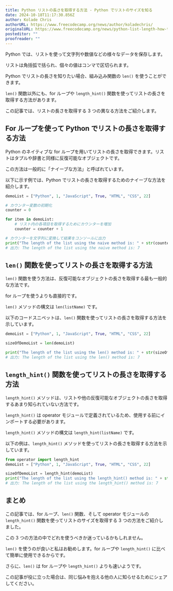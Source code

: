 ```yaml
---
title: Python リストの長さを取得する方法 - Python でリストのサイズを知る
date: 2024-10-18T11:17:30.856Z
author: Kolade Chris
authorURL: https://www.freecodecamp.org/news/author/koladechris/
originalURL: https://www.freecodecamp.org/news/python-list-length-how-to-get-the-size-of-a-list-in-python/
posteditor: ""
proofreader: ""
---
```


Python では、リストを使って文字列や数値などの様々なデータを保存します。

<!-- more -->

リストは角括弧で括られ、個々の値はコンマで区切られます。

Python でリストの長さを知りたい場合、組み込み関数の `len()` を使うことができます。

`len()` 関数以外にも、for ループや `length_hint()` 関数を使ってリストの長さを取得する方法があります。

この記事では、リストの長さを取得する 3 つの異なる方法をご紹介します。

## For ループを使って Python でリストの長さを取得する方法

Python のネイティブな for ループを用いてリストの長さを取得できます。リストはタプルや辞書と同様に反復可能なオブジェクトです。

この方法は一般的に「ナイーブな方法」と呼ばれています。

以下に示す例では、Python でリストの長さを取得するためのナイーブな方法を紹介します。

```python
demoList = ["Python", 1, "JavaScript", True, "HTML", "CSS", 22]

# カウンター変数の初期化
counter = 0

for item in demoList:
    # リスト内の各項目を取得するためにカウンターを増加
    counter = counter + 1

# カウンターを文字列に変換して結果をコンソールに出力
print("The length of the list using the naive method is: " + str(counter))
# 出力: The length of the list using the naive method is: 7
```

## `len()` 関数を使ってリストの長さを取得する方法

`len()` 関数を使う方法は、反復可能なオブジェクトの長さを取得する最も一般的な方法です。

for ループを使うよりも直接的です。

`len()` メソッドの構文は `len(listName)` です。

以下のコードスニペットは、`len()` 関数を使ってリストの長さを取得する方法を示しています。

```python
demoList = ["Python", 1, "JavaScript", True, "HTML", "CSS", 22]

sizeOfDemoList = len(demoList)

print("The length of the list using the len() method is: " + str(sizeOfDemoList))
# 出力: The length of the list using the len() method is: 7
```

## `length_hint()` 関数を使ってリストの長さを取得する方法

`length_hint()` メソッドは、リストや他の反復可能なオブジェクトの長さを取得するあまり知られていない方法です。

`length_hint()` は operator モジュールで定義されているため、使用する前にインポートする必要があります。

`length_hint()` メソッドの構文は `length_hint(listName)` です。

以下の例は、`length_hint()` メソッドを使ってリストの長さを取得する方法を示しています。

```python
from operator import length_hint
demoList = ["Python", 1, "JavaScript", True, "HTML", "CSS", 22]

sizeOfDemoList = length_hint(demoList)
print("The length of the list using the length_hint() method is: " + str(sizeOfDemoList))
# 出力: The length of the list using the length_hint() method is: 7
```

## まとめ

この記事では、for ループ、`len()` 関数、そして operator モジュールの `length_hint()` 関数を使ってリストのサイズを取得する 3 つの方法をご紹介しました。

この 3 つの方法の中でどれを使うべきか迷っているかもしれません。

`len()` を使うのが良いと私はお勧めします。for ループや `length_hint()` に比べて簡単に使用できるからです。

さらに、`len()` は for ループや `length_hint()` よりも速いようです。

この記事が役に立った場合は、同じ悩みを抱える他の人に知らせるためにシェアしてください。

